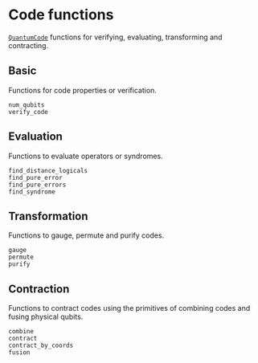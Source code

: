 # Code functions

[`QuantumCode`](@ref) functions for verifying, evaluating, transforming and contracting.

## Basic

Functions for code properties or verification.

```@docs
num_qubits
verify_code
```

## Evaluation

Functions to evaluate operators or syndromes.

```@docs
find_distance_logicals
find_pure_error
find_pure_errors
find_syndrome
```

## Transformation

Functions to gauge, permute and purify codes.

```@docs
gauge
permute
purify
```

## Contraction

Functions to contract codes using the primitives of combining codes and fusing physical
qubits.

```@docs
combine
contract
contract_by_coords
fusion
```